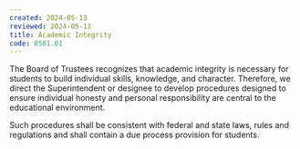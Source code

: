 ```yaml
---
created: 2024-05-13
reviewed: 2024-05-13
title: Academic Integrity
code: 0501.01
---
```



The Board of Trustees recognizes that academic integrity is necessary for students to build individual skills, knowledge, and character. Therefore, we direct the Superintendent or designee to develop procedures designed to ensure individual honesty and personal responsibility are central to the educational environment.

Such procedures shall be consistent with federal and state laws, rules and regulations and shall contain a due process provision for students.
